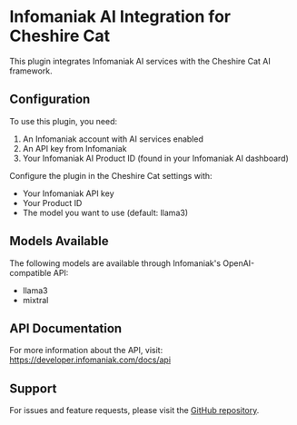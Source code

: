 # Infomaniak AI Integration for Cheshire Cat

This plugin integrates Infomaniak AI services with the Cheshire Cat AI framework.

## Configuration

To use this plugin, you need:

1. An Infomaniak account with AI services enabled
2. An API key from Infomaniak
3. Your Infomaniak AI Product ID (found in your Infomaniak AI dashboard)

Configure the plugin in the Cheshire Cat settings with:
- Your Infomaniak API key
- Your Product ID
- The model you want to use (default: llama3)

## Models Available

The following models are available through Infomaniak's OpenAI-compatible API:
- llama3
- mixtral

## API Documentation

For more information about the API, visit:
https://developer.infomaniak.com/docs/api

## Support

For issues and feature requests, please visit the [GitHub repository](https://github.com/Lukid).